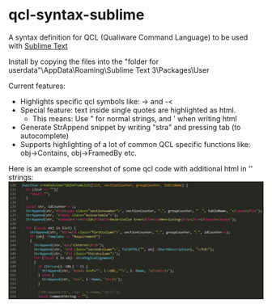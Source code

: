 qcl-syntax-sublime
==================

A syntax definition for QCL (Qualiware Command Language) to be used with [Sublime Text](http://www.sublimetext.com/)

Install by copying the files into the "folder for userdata"\AppData\Roaming\Sublime Text 3\Packages\User

Current features:
- Highlights specific qcl symbols like: -> and -<
- Special feature: text inside single quotes are highlighted as html.
  - This means: Use " for normal strings, and ' when writing html
- Generate StrAppend snippet by writing "stra" and pressing tab (to autocomplete)
- Supports highlighting of a lot of common QCL specific functions like: obj->Contains, obj->FramedBy etc.

Here is an example screenshot of some qcl code with additional html in '' strings:  
![ss of sublime with qcl and html code](/sublimescreenshot.jpg)
